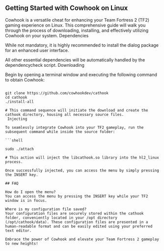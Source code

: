 ## Getting Started with Cowhook on Linux

Cowhook is a versatile cheat for enhancing your Team Fortress 2 (TF2) gaming experience on Linux. This comprehensive guide will walk you through the process of downloading, installing, and effectively utilizing Cowhook on your system.
Dependencies

While not mandatory, it is highly recommended to install the dialog package for an enhanced user interface.

All other essential dependencies will be automatically handled by the dependencycheck script.
Downloading

Begin by opening a terminal window and executing the following command to obtain Cowhook:

```shell

git clone https://github.com/cowhookdev/cathook
cd cathook
./install-all

# This command sequence will initiate the download and create the cathook directory, housing all necessary source files.
 Injecting

To seamlessly integrate Cowhook into your TF2 gameplay, run the subsequent command while inside the source folder:

```shell

sudo ./attach

# This action will inject the libcathook.so library into the hl2_linux process.

Once successfully injected, you can access the menu by simply pressing the INSERT key.

## FAQ

How do I open the menu?
You can access the menu by pressing the INSERT key while your TF2 window is in focus.

Where is my configuration file saved?
Your configuration files are securely stored within the cathook folder, conveniently located in your /opt directory (/opt/cathook/data). These configuration files are presented in a human-readable format and can be easily edited using your preferred text editor.

Embrace the power of Cowhook and elevate your Team Fortress 2 gameplay to new heights!
